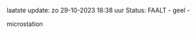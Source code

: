 laatste update: 
zo 29-10-2023 18:38   uur 
Status: FAALT - geel - 
<div class="service Y">microstation</div>